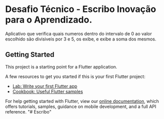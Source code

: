# Desafio Técnico - Escribo Inovação para o Aprendizado.

Aplicativo que verifica quais numeros dentro do intervalo de 0 ao valor escolhido são divisiveis por 3 e 5, os exibe, e exibe a soma dos mesmos.

## Getting Started

This project is a starting point for a Flutter application.

A few resources to get you started if this is your first Flutter project:

- [Lab: Write your first Flutter app](https://flutter.dev/docs/get-started/codelab)
- [Cookbook: Useful Flutter samples](https://flutter.dev/docs/cookbook)

For help getting started with Flutter, view our
[online documentation](https://flutter.dev/docs), which offers tutorials,
samples, guidance on mobile development, and a full API reference.
"# Escribo"  
